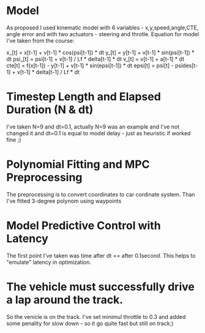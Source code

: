 # Model
As proposed I used kinematic model with 6 variables - x,y,speed,angle,CTE, angle error and with two actuators - steering and throtle. Equation for model I've taken from the course:

x_[t] = x[t-1] + v[t-1] * cos(psi[t-1]) * dt
y_[t] = y[t-1] + v[t-1] * sin(psi[t-1]) * dt
psi_[t] = psi[t-1] + v[t-1] / Lf * delta[t-1] * dt
v_[t] = v[t-1] + a[t-1] * dt
cte[t] = f(x[t-1]) - y[t-1] + v[t-1] * sin(epsi[t-1]) * dt
epsi[t] = psi[t] - psides[t-1] + v[t-1] * delta[t-1] / Lf * dt

# Timestep Length and Elapsed Duration (N & dt)

I've taken N=9 and dt=0.1, actually N=9 was an example and I've not changed it and dt=0.1 is equal to model delay - just as heuristic if worked fine ;) 

# Polynomial Fitting and MPC Preprocessing

The preprocessing is to convert coordinates to car cordinate system. Than I've fitted 3-degree polynom using waypoints

# Model Predictive Control with Latency
The first point I've taken was time after dt == after 0.1second. This helps to "emulate" latency in optimization. 

# The vehicle must successfully drive a lap around the track.
So the venicle is on the track. I've set minimul throttle to 0.3 and added some penality for slow down - so it go quite fast but still on track;)

